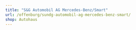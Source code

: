 ```yaml
---
title: "S&G Automobil AG Mercedes-Benz/Smart"
url: /offenburg/sundg-automobil-ag-mercedes-benz-smart/
shop: Autohaus
---
```

